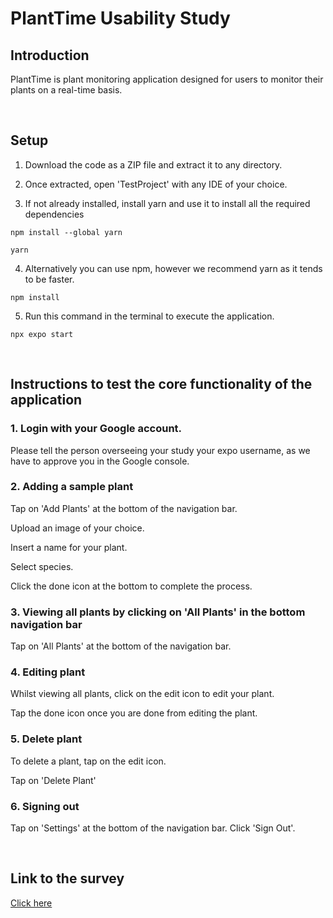 # PlantTime Usability Study

## Introduction

PlantTime is plant monitoring application designed for users to monitor their plants on a real-time basis.

&nbsp;

## Setup

1. Download the code as a ZIP file and extract it to any directory.

2. Once extracted, open 'TestProject' with any IDE of your choice.

3. If not already installed, install yarn and use it to install all the required dependencies
```
npm install --global yarn
```
```
yarn
```
4. Alternatively you can use npm, however we recommend yarn as it tends to be faster.
```
npm install
```

5. Run this command in the terminal to execute the application.

```
npx expo start
```

&nbsp;

## Instructions to test the core functionality of the application

### 1. Login with your Google account.

Please tell the person overseeing your study your expo username, as we have to approve you in the Google console.

### 2. Adding a sample plant

Tap on 'Add Plants' at the bottom of the navigation bar.

Upload an image of your choice.

Insert a name for your plant.

Select species.

Click the done icon at the bottom to complete the process.

### 3. Viewing all plants by clicking on 'All Plants' in the bottom navigation bar

Tap on 'All Plants' at the bottom of the navigation bar.

### 4. Editing plant

Whilst viewing all plants, click on the edit icon to edit your plant.

Tap the done icon once you are done from editing the plant.

### 5. Delete plant

To delete a plant, tap on the edit icon.

Tap on 'Delete Plant'

### 6. Signing out

Tap on 'Settings' at the bottom of the navigation bar.
Click 'Sign Out'.

&nbsp;

## Link to the survey

[Click here](https://docs.google.com/forms/d/e/1FAIpQLSeL4hvZufgBIxHcnyBII_PoUiAiQ4LXkvlTlcjW8LTUp_0ypQ/viewform)
